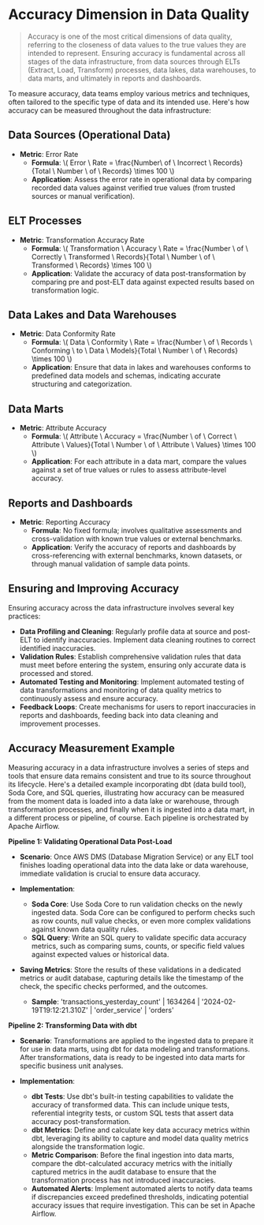 # Accuracy Dimension in Data Quality
> Accuracy is one of the most critical dimensions of data quality, referring to the closeness of data values to the true values they are intended to represent. Ensuring accuracy is fundamental across all stages of the data infrastructure, from data sources through ELTs (Extract, Load, Transform) processes, data lakes, data warehouses, to data marts, and ultimately in reports and dashboards.

To measure accuracy, data teams employ various metrics and techniques, often tailored to the specific type of data and its intended use. Here's how accuracy can be measured throughout the data infrastructure:

## Data Sources (Operational Data)
* **Metric**: Error Rate
  * **Formula**: \\( Error \ Rate = \frac{Number\ of \ Incorrect \ Records}{Total \ Number \ of \ Records} \times 100 \\)
  * **Application**: Assess the error rate in operational data by comparing recorded data values against verified true values (from trusted sources or manual verification).

## ELT Processes
* **Metric**: Transformation Accuracy Rate
  * **Formula**: \\( Transformation \ Accuracy \ Rate = \frac{Number \ of \ Correctly \ Transformed \ Records}{Total \ Number \ of \ Transformed \ Records} \times 100 \\)
  * **Application**: Validate the accuracy of data post-transformation by comparing pre and post-ELT data against expected results based on transformation logic.

## Data Lakes and Data Warehouses
* **Metric**: Data Conformity Rate
  * **Formula**: \\( Data \ Conformity \ Rate = \frac{Number \ of \ Records \ Conforming \ to \ Data \ Models}{Total \ Number \ of \ Records} \times 100 \\)
  * **Application**: Ensure that data in lakes and warehouses conforms to predefined data models and schemas, indicating accurate structuring and categorization.

## Data Marts
* **Metric**: Attribute Accuracy
  * **Formula**: \\( Attribute \ Accuracy = \frac{Number \ of \ Correct \ Attribute \ Values}{Total \ Number \ of \ Attribute \ Values} \times 100 \\)
  * **Application**: For each attribute in a data mart, compare the values against a set of true values or rules to assess attribute-level accuracy.

## Reports and Dashboards
* **Metric**: Reporting Accuracy
  * **Formula**: No fixed formula; involves qualitative assessments and cross-validation with known true values or external benchmarks.
  * **Application**: Verify the accuracy of reports and dashboards by cross-referencing with external benchmarks, known datasets, or through manual validation of sample data points.

## Ensuring and Improving Accuracy
Ensuring accuracy across the data infrastructure involves several key practices:

* **Data Profiling and Cleaning**: Regularly profile data at source and post-ELT to identify inaccuracies. Implement data cleaning routines to correct identified inaccuracies.
* **Validation Rules**: Establish comprehensive validation rules that data must meet before entering the system, ensuring only accurate data is processed and stored.
* **Automated Testing and Monitoring**: Implement automated testing of data transformations and monitoring of data quality metrics to continuously assess and ensure accuracy.
* **Feedback Loops**: Create mechanisms for users to report inaccuracies in reports and dashboards, feeding back into data cleaning and improvement processes.

## Accuracy Measurement Example
Measuring accuracy in a data infrastructure involves a series of steps and tools that ensure data remains consistent and true to its source throughout its lifecycle. Here's a detailed example incorporating dbt (data build tool), Soda Core, and SQL queries, illustrating how accuracy can be measured from the moment data is loaded into a data lake or warehouse, through transformation processes, and finally when it is ingested into a data mart, in a different process or pipeline, of course. Each pipeline is orchestrated by Apache Airflow.

**Pipeline 1: Validating Operational Data Post-Load**
* **Scenario**: Once AWS DMS (Database Migration Service) or any ELT tool finishes loading operational data into the data lake or data warehouse, immediate validation is crucial to ensure data accuracy.

* **Implementation**:
  * **Soda Core**: Use Soda Core to run validation checks on the newly ingested data. Soda Core can be configured to perform checks such as row counts, null value checks, or even more complex validations against known data quality rules.
  * **SQL Query**: Write an SQL query to validate specific data accuracy metrics, such as comparing sums, counts, or specific field values against expected values or historical data.

* **Saving Metrics**: Store the results of these validations in a dedicated metrics or audit database, capturing details like the timestamp of the check, the specific checks performed, and the outcomes.
  * **Sample**: 'transactions_yesterday_count' | 1634264 | '2024-02-19T19:12:21.310Z' | 'order_service' | 'orders'

**Pipeline 2: Transforming Data with dbt**
* **Scenario**: Transformations are applied to the ingested data to prepare it for use in data marts, using dbt for data modeling and transformations. After transformations, data is ready to be ingested into data marts for specific business unit analyses.

* **Implementation**:
  * **dbt Tests**: Use dbt's built-in testing capabilities to validate the accuracy of transformed data. This can include unique tests, referential integrity tests, or custom SQL tests that assert data accuracy post-transformation.
  * **dbt Metrics**: Define and calculate key data accuracy metrics within dbt, leveraging its ability to capture and model data quality metrics alongside the transformation logic.
  * **Metric Comparison**: Before the final ingestion into data marts, compare the dbt-calculated accuracy metrics with the initially captured metrics in the audit database to ensure that the transformation process has not introduced inaccuracies.
  * **Automated Alerts**: Implement automated alerts to notify data teams if discrepancies exceed predefined thresholds, indicating potential accuracy issues that require investigation. This can be set in Apache Airflow.
